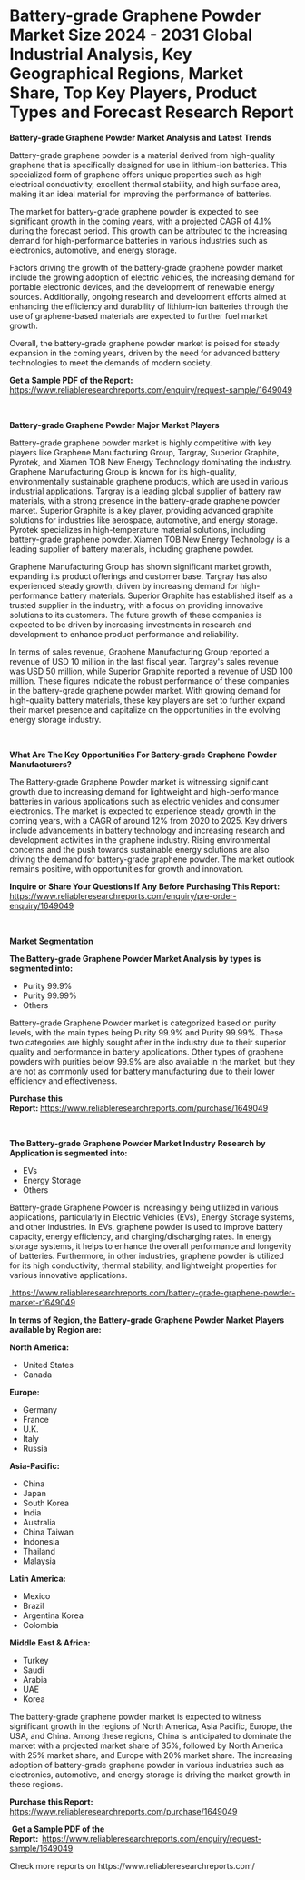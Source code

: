 <p><h1>Battery-grade Graphene Powder Market Size 2024 - 2031 Global Industrial Analysis, Key Geographical Regions, Market Share, Top Key Players, Product Types and Forecast Research Report</h1></p><p><strong>Battery-grade Graphene Powder Market Analysis and Latest Trends</strong></p>
<p><p>Battery-grade graphene powder is a material derived from high-quality graphene that is specifically designed for use in lithium-ion batteries. This specialized form of graphene offers unique properties such as high electrical conductivity, excellent thermal stability, and high surface area, making it an ideal material for improving the performance of batteries.</p><p>The market for battery-grade graphene powder is expected to see significant growth in the coming years, with a projected CAGR of 4.1% during the forecast period. This growth can be attributed to the increasing demand for high-performance batteries in various industries such as electronics, automotive, and energy storage.</p><p>Factors driving the growth of the battery-grade graphene powder market include the growing adoption of electric vehicles, the increasing demand for portable electronic devices, and the development of renewable energy sources. Additionally, ongoing research and development efforts aimed at enhancing the efficiency and durability of lithium-ion batteries through the use of graphene-based materials are expected to further fuel market growth.</p><p>Overall, the battery-grade graphene powder market is poised for steady expansion in the coming years, driven by the need for advanced battery technologies to meet the demands of modern society.</p></p>
<p><strong>Get a Sample PDF of the Report:&nbsp;</strong> <a href="https://www.reliableresearchreports.com/enquiry/request-sample/1649049">https://www.reliableresearchreports.com/enquiry/request-sample/1649049</a></p>
<p>&nbsp;</p>
<p><strong>Battery-grade Graphene Powder Major Market Players</strong></p>
<p><p>Battery-grade graphene powder market is highly competitive with key players like Graphene Manufacturing Group, Targray, Superior Graphite, Pyrotek, and Xiamen TOB New Energy Technology dominating the industry. Graphene Manufacturing Group is known for its high-quality, environmentally sustainable graphene products, which are used in various industrial applications. Targray is a leading global supplier of battery raw materials, with a strong presence in the battery-grade graphene powder market. Superior Graphite is a key player, providing advanced graphite solutions for industries like aerospace, automotive, and energy storage. Pyrotek specializes in high-temperature material solutions, including battery-grade graphene powder. Xiamen TOB New Energy Technology is a leading supplier of battery materials, including graphene powder.</p><p>Graphene Manufacturing Group has shown significant market growth, expanding its product offerings and customer base. Targray has also experienced steady growth, driven by increasing demand for high-performance battery materials. Superior Graphite has established itself as a trusted supplier in the industry, with a focus on providing innovative solutions to its customers. The future growth of these companies is expected to be driven by increasing investments in research and development to enhance product performance and reliability.</p><p>In terms of sales revenue, Graphene Manufacturing Group reported a revenue of USD 10 million in the last fiscal year. Targray's sales revenue was USD 50 million, while Superior Graphite reported a revenue of USD 100 million. These figures indicate the robust performance of these companies in the battery-grade graphene powder market. With growing demand for high-quality battery materials, these key players are set to further expand their market presence and capitalize on the opportunities in the evolving energy storage industry.</p></p>
<p>&nbsp;</p>
<p><strong>What Are The Key Opportunities For Battery-grade Graphene Powder Manufacturers?</strong></p>
<p><p>The Battery-grade Graphene Powder market is witnessing significant growth due to increasing demand for lightweight and high-performance batteries in various applications such as electric vehicles and consumer electronics. The market is expected to experience steady growth in the coming years, with a CAGR of around 12% from 2020 to 2025. Key drivers include advancements in battery technology and increasing research and development activities in the graphene industry. Rising environmental concerns and the push towards sustainable energy solutions are also driving the demand for battery-grade graphene powder. The market outlook remains positive, with opportunities for growth and innovation.</p></p>
<p><strong>Inquire or Share Your Questions If Any Before Purchasing This Report:</strong> <a href="https://www.reliableresearchreports.com/enquiry/pre-order-enquiry/1649049">https://www.reliableresearchreports.com/enquiry/pre-order-enquiry/1649049</a></p>
<p>&nbsp;</p>
<p><strong>Market Segmentation</strong></p>
<p><strong>The Battery-grade Graphene Powder Market Analysis by types is segmented into:</strong></p>
<p><ul><li>Purity 99.9%</li><li>Purity 99.99%</li><li>Others</li></ul></p>
<p><p>Battery-grade Graphene Powder market is categorized based on purity levels, with the main types being Purity 99.9% and Purity 99.99%. These two categories are highly sought after in the industry due to their superior quality and performance in battery applications. Other types of graphene powders with purities below 99.9% are also available in the market, but they are not as commonly used for battery manufacturing due to their lower efficiency and effectiveness.</p></p>
<p><strong>Purchase this Report:&nbsp;</strong><a href="https://www.reliableresearchreports.com/purchase/1649049">https://www.reliableresearchreports.com/purchase/1649049</a></p>
<p>&nbsp;</p>
<p><strong>The Battery-grade Graphene Powder Market Industry Research by Application is segmented into:</strong></p>
<p><ul><li>EVs</li><li>Energy Storage</li><li>Others</li></ul></p>
<p><p>Battery-grade Graphene Powder is increasingly being utilized in various applications, particularly in Electric Vehicles (EVs), Energy Storage systems, and other industries. In EVs, graphene powder is used to improve battery capacity, energy efficiency, and charging/discharging rates. In energy storage systems, it helps to enhance the overall performance and longevity of batteries. Furthermore, in other industries, graphene powder is utilized for its high conductivity, thermal stability, and lightweight properties for various innovative applications.</p></p>
<p><a href="https://www.reliableresearchreports.com/battery-grade-graphene-powder-market-r1649049">&nbsp;https://www.reliableresearchreports.com/battery-grade-graphene-powder-market-r1649049</a></p>
<p><strong>In terms of Region, the Battery-grade Graphene Powder Market Players available by Region are:</strong></p>
<p>
    <p> <strong> North America: </strong>
        <ul>
            <li>United States</li>
            <li>Canada</li>
        </ul>
        </p> 
    <p> <strong> Europe: </strong>
        <ul>
            <li>Germany</li>
            <li>France</li>
            <li>U.K.</li>
            <li>Italy</li>
            <li>Russia</li>
        </ul>
        </p> 
    <p> <strong> Asia-Pacific: </strong>
        <ul>
            <li>China</li>
            <li>Japan</li>
            <li>South Korea</li>
            <li>India</li>
            <li>Australia</li>
            <li>China Taiwan</li>
            <li>Indonesia</li>
            <li>Thailand</li>
            <li>Malaysia</li>
        </ul>
        </p> 
    <p> <strong> Latin America: </strong>
        <ul>
            <li>Mexico</li>
            <li>Brazil</li>
            <li>Argentina Korea</li>
            <li>Colombia</li>
        </ul>
        </p> 
    <p> <strong> Middle East & Africa: </strong>
        <ul>
            <li>Turkey</li>
            <li>Saudi</li>
            <li>Arabia</li>
            <li>UAE</li>
            <li>Korea</li>
        </ul>
    </p>
    </p>
<p><p>The battery-grade graphene powder market is expected to witness significant growth in the regions of North America, Asia Pacific, Europe, the USA, and China. Among these regions, China is anticipated to dominate the market with a projected market share of 35%, followed by North America with 25% market share, and Europe with 20% market share. The increasing adoption of battery-grade graphene powder in various industries such as electronics, automotive, and energy storage is driving the market growth in these regions.</p></p>
<p><strong>Purchase this Report: </strong><a href="https://www.reliableresearchreports.com/purchase/1649049">https://www.reliableresearchreports.com/purchase/1649049</a></p>
<p>&nbsp;<strong>Get a Sample PDF of the Report:&nbsp;&nbsp;</strong><a href="https://www.reliableresearchreports.com/enquiry/request-sample/1649049">https://www.reliableresearchreports.com/enquiry/request-sample/1649049</a></p>
<p><strong></strong></p>
<p>Check more reports on https://www.reliableresearchreports.com/</p>
